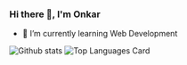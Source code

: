 ### Hi there 👋, I'm Onkar

- 🌱 I’m currently learning Web Development 


![Github stats](https://github-readme-stats.vercel.app/api?username=white-devil-2001&theme=highcontrast&show_icons=true&count_private=true)
![Top Languages Card](https://github-readme-stats.vercel.app/api/top-langs/?username=white-devil-2001&layout=compact)

